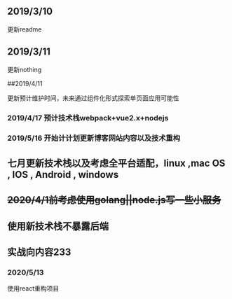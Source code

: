 ## 2019/3/10 

更新readme

## 2019/3/11

更新nothing

##2019/4/11

更新预计维护时间，未来通过组件化形式探索单页面应用可能性

###  2019/4/17 预计技术栈webpack+vue2.x+nodejs

### 2019/5/16 开始计计划更新博客网站内容以及技术重构

## 七月更新技术栈以及考虑全平台适配，linux ,mac OS , IOS , Android , windows

## ~~2020/4/1前考虑使用golang||node.js写一些小服务~~


## 使用新技术栈不暴露后端

## 实战向内容233

### 2020/5/13


使用react重构项目
